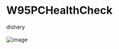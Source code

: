 # W95PCHealthCheck
dishery<br/><br/>
![image](https://user-images.githubusercontent.com/70931017/212273553-5126d926-5e79-474d-82aa-ce4221b0a0a6.png)
